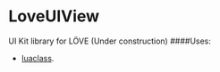 # LoveUIView
UI Kit library for LÖVE
(Under construction)
####Uses:
* [luaclass](https://github.com/LexLoki/luaclass).
